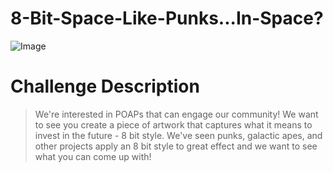 # 8-Bit-Space-Like-Punks...In-Space?
![Image](https://github.com/rob-lw/8-Bit-Space-Like-Punks...In-Space-/blob/main/8%20Bit%20Space.png)

# Challenge Description 
> We're interested in POAPs that can engage our community! We want to see you create a piece of artwork that captures what it means to invest in the future - 8 bit style. We've seen punks, galactic apes, and other projects apply an 8 bit style to great effect and we want to see what you can come up with!
